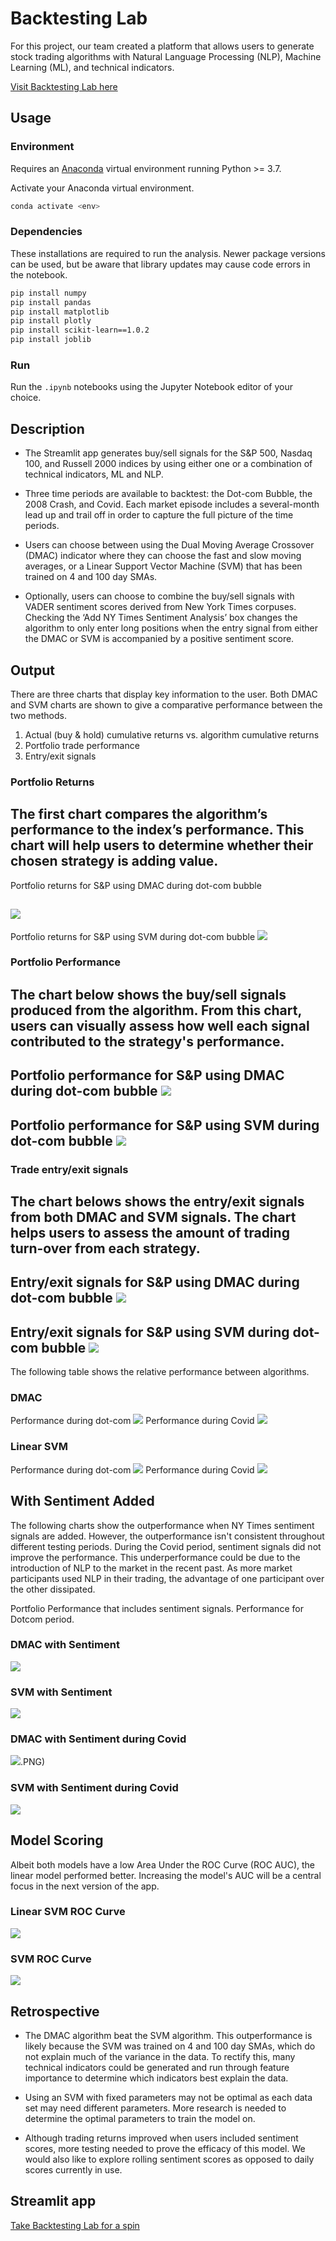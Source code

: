 # Backtesting Lab

For this project, our team created a platform that allows users to generate stock trading algorithms with  Natural Language Processing (NLP), Machine Learning (ML), and technical indicators.

[Visit Backtesting Lab here](https://adamgulyas-project-2-app-d3jkvd.streamlitapp.com/)

## Usage

### Environment

Requires an [Anaconda](https://www.anaconda.com/products/distribution) virtual environment running Python >= 3.7.

Activate your Anaconda virtual environment.
```sh
conda activate <env>
```

### Dependencies

These installations are required to run the analysis. Newer package versions can be used, but be aware that library updates may cause code errors in the notebook.

```sh
pip install numpy
pip install pandas
pip install matplotlib
pip install plotly
pip install scikit-learn==1.0.2
pip install joblib
```

### Run

Run the `.ipynb` notebooks using the Jupyter Notebook editor of your choice.

## Description

* The Streamlit app generates buy/sell signals for the S&P 500, Nasdaq 100, and Russell 2000 indices by using either one or a combination of technical indicators, ML and NLP.

* Three time periods are available to backtest: the Dot-com Bubble, the 2008 Crash, and Covid. Each market episode includes a several-month lead up and trail off in order to capture the full picture of the time periods.

* Users can choose between using the Dual Moving Average Crossover (DMAC) indicator where they can choose the fast and slow moving averages, or a Linear Support Vector Machine (SVM) that has been trained on 4 and 100 day SMAs.

* Optionally, users can choose to combine the buy/sell signals with VADER sentiment scores derived from New York Times corpuses. Checking the ‘Add NY Times Sentiment Analysis’ box changes the algorithm to only enter long positions when the entry signal from either the DMAC or SVM is accompanied by a positive sentiment score.

## Output

There are three charts that display key information to the user.  Both DMAC and SVM charts are shown to give a comparative performance between the two methods.

  1. Actual (buy & hold) cumulative returns vs. algorithm cumulative returns
  2. Portfolio trade performance
  3. Entry/exit signals

### Portfolio Returns

The first chart compares the algorithm’s performance to the index’s performance. This chart will help users to determine whether their chosen strategy is adding value.  
---
Portfolio returns for S&P using DMAC during dot-com bubble

![](images/dmac_sp_port_ret_dotcom.png)
---
Portfolio returns for S&P using SVM during dot-com bubble
![](images/svm_sp_port_ret_dotcom.png)

### Portfolio Performance

The chart below shows the buy/sell signals produced from the algorithm. From this chart, users can visually assess how well each signal contributed to the strategy's performance.
---
Portfolio performance for S&P using DMAC during dot-com bubble
![](images/dmac_sp_port_perf_dotcom.png)
---
Portfolio performance for S&P using SVM during dot-com bubble
![](images/svm_sp_port_perf_dotcom.png)
---
### Trade entry/exit signals
The chart belows shows the entry/exit signals from both DMAC and SVM signals.  The chart helps users to assess the amount of trading turn-over from each strategy.
---
Entry/exit signals for S&P using DMAC during dot-com bubble
![](images/dmac_sp_entry_exit_dotcom.png)
---
Entry/exit signals for S&P using SVM during dot-com bubble
![](images/svm_sp_entry_exit_dotcom.png)
---
The following table shows the relative performance between algorithms.

### DMAC
Performance during dot-com
![](images/dmac_sp_eval_dotcom.PNG)
Performance during Covid
![](images/dmac_sp_eval_covid.PNG)

### Linear SVM
Performance during dot-com
![](images/svm_sp_eval_dotcom.PNG)
Performance during Covid
![](images/svm_sp_eval_covid.PNG)

## With Sentiment Added

The following charts show the outperformance when NY Times sentiment signals are added. However, the outperformance isn't consistent throughout different testing periods. During the Covid period, sentiment signals did not improve the performance. This underperformance could be due to the introduction of NLP to the market in the recent past. As more market participants used NLP in their trading, the advantage of one participant over the other dissipated.

Portfolio Performance that includes sentiment signals. Performance for Dotcom period.

### DMAC with Sentiment

![](images/dmac_senti_sp_eval_dotcom.PNG)

### SVM with Sentiment

![](images/svm_senti_sp_eval_dotcom.PNG)

### DMAC with Sentiment during Covid

![](images/dmac_senti_sp_eval_covid.PNG).PNG)

### SVM with Sentiment during Covid

![](images/svm_senti_sp_eval_covid.PNG)

## Model Scoring

Albeit both models have a low Area Under the ROC Curve (ROC AUC), the linear model performed better. Increasing the model's AUC will be a central focus in the next version of the app.

### Linear SVM ROC Curve

![](images/linear_svm_roc_curve.png)


### SVM ROC Curve

![](images/svm_roc_curve.png)


## Retrospective

* The DMAC algorithm beat the SVM algorithm. This outperformance is likely because the SVM was trained on 4 and 100 day SMAs, which do not explain much of the variance in the data. To rectify this, many technical indicators could be generated and run through feature importance to determine which indicators best explain the data.

* Using an SVM with fixed parameters may not be optimal as each data set may need different parameters. More research is needed to determine the optimal parameters to train the model on.

* Although trading returns improved when users included sentiment scores, more testing needed to prove the efficacy of this model. We would also like to explore rolling sentiment scores as opposed to daily scores currently in use.


## Streamlit app

[Take Backtesting Lab for a spin](https://adamgulyas-project-2-app-d3jkvd.streamlitapp.com/)



